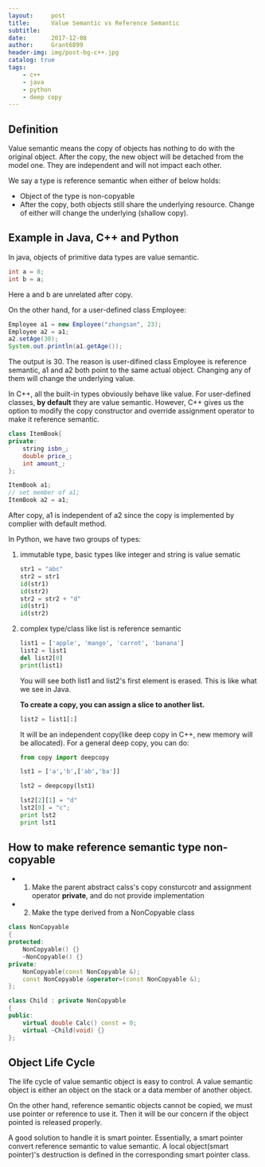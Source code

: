 ```yaml
---
layout:		post
title:		Value Semantic vs Reference Semantic
subtitle:
date:		2017-12-08
author: 	Grant6899
header-img: img/post-bg-c++.jpg
catalog: true
tags:
    - c++
    - java
	- python
	- deep copy
---
```



## Definition

Value semantic means the copy of objects has nothing to do with the original object. After the copy, the new object will be detached from the model one. They are independent and will not impact each other.


We say a type is reference semantic when either of below holds:

- Object of the type is non-copyable
- After the copy, both objects still share the underlying resource. Change of either will change the underlying (shallow copy).



## Example in Java, C++ and Python

In java, objects of primitive data types are value semantic.

```java
int a = 8;
int b = a;
```
Here a and b are unrelated after copy.

On the other hand, for a user-defined class Employee:
```java
Employee a1 = new Employee("zhangsan", 23);
Employee a2 = a1;
a2.setAge(30);
System.out.println(a1.getAge());
```
The output is 30. The reason is user-difined class Employee is reference semantic, a1 and a2 both point to the same actual object. Changing any of them will change the underlying value.


In C++, all the built-in types obviously behave like value. For user-defined classes, **by default** they are value semantic. However, C++ gives us the option to modify the copy constructor and override assignment operator to make it reference semantic.

```c++
class ItemBook{
private:
    string isbn_;
    double price_;
    int amount_;
};
```

```c++
ItemBook a1;
// set member of a1;
ItemBook a2 = a1;
```
After copy, a1 is independent of a2 since the copy is implemented by complier with default method.


In Python, we have two groups of types: 

1. immutable type, basic types like integer and string is value sematic
    ```python
    str1 = "abc"
    str2 = str1
    id(str1)
    id(str2)
    str2 = str2 + "d"
    id(str1)
    id(str2)
    ```
2. complex type/class like list is reference semantic
    ```python
	list1 = ['apple', 'mango', 'carrot', 'banana']
    list2 = list1
    del list2[0]
    print(list1)
    ```
   You will see both list1 and list2's first element is erased. This is like what we see in Java.
   
   **To create a copy, you can assign a slice to another list.**
   ```python
   list2 = list1[:]
   ```
   It will be an independent copy(like deep copy in C++, new memory will be allocated). For a general deep copy, you can do:
   ```python
   from copy import deepcopy

   lst1 = ['a','b',['ab','ba']]

   lst2 = deepcopy(lst1)

   lst2[2][1] = "d"
   lst2[0] = "c";
   print lst2
   print lst1
   ```


## How to make reference semantic type non-copyable

- 1. Make the parent abstract calss's copy consturcotr and assignment operator **private**, and do not provide implementation

- 2. Make the type derived from a NonCopyable class

```c++
class NonCopyable
{
protected: 
    NonCopyable() {}
    ~NonCopyable() {}
private:
    NonCopyable(const NonCopyable &);
    const NonCopyable &operator=(const NonCopyable &);
};

class Child : private NonCopyable
{
public:
    virtual double Calc() const = 0;
    virtual ~Child(void) {}
};
```


## Object Life Cycle

The life cycle of value semantic object is easy to control. A value semantic object is either an object on the stack or a data member of another object.

On the other hand, reference semantic objects cannot be copied, we must use pointer or reference to use it. Then it will be our concern if the object pointed is released properly.

A good solution to handle it is smart pointer. Essentially, a smart pointer convert reference semantic to value semantic. A local object(smart pointer)'s destruction is defined in the corresponding smart pointer class.







